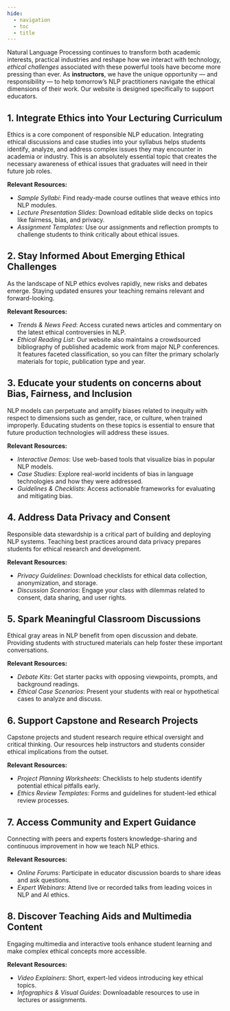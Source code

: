 ```yaml
---
hide:
  - navigation
  - toc
  - title
---
```


Natural Language Processing continues to transform both academic interests, practical industries and reshape how we interact with technology, *ethical challenges* associated with these powerful tools have become more pressing than ever. As **instructors**, we have the unique opportunity — and responsibility — to help tomorrow’s NLP practitioners navigate the ethical dimensions of their work. Our website is designed specifically to support educators.

## 1. Integrate Ethics into Your Lecturing Curriculum

Ethics is a core component of responsible NLP education. Integrating ethical discussions and case studies into your syllabus helps students identify, analyze, and address complex issues they may encounter in academia or industry.  This is an absolutely essential topic that creates the necessary awareness of ethical issues that graduates will need in their future job roles. 

**Relevant Resources:**

* *Sample Syllabi*: Find ready-made course outlines that weave ethics into NLP modules.
* *Lecture Presentation Slides*: Download editable slide decks on topics like fairness, bias, and privacy.
* *Assignment Templates*: Use our assignments and reflection prompts to challenge students to think critically about ethical issues.

## 2. Stay Informed About Emerging Ethical Challenges

As the landscape of NLP ethics evolves rapidly, new risks and debates emerge. Staying updated ensures your teaching remains relevant and forward-looking.

**Relevant Resources:**

* *Trends & News Feed*: Access curated news articles and commentary on the latest ethical controversies in NLP.
* *Ethical Reading List*: Our website also maintains a crowdsourced bibliography of published academic work from major NLP conferences.  It features faceted classification, so you can filter the primary scholarly materials for topic, publication type and year.  

## 3. Educate your students on concerns about Bias, Fairness, and Inclusion

NLP models can perpetuate and amplify biases related to inequity with respect to dimensions such as gender, race, or culture, when trained improperly. Educating students on these topics is essential to ensure that future production technologies will address these issues.

**Relevant Resources:**

* *Interactive Demos*: Use web-based tools that visualize bias in popular NLP models.
* *Case Studies*: Explore real-world incidents of bias in language technologies and how they were addressed.
* *Guidelines & Checklists*: Access actionable frameworks for evaluating and mitigating bias.

## 4. Address Data Privacy and Consent

Responsible data stewardship is a critical part of building and deploying NLP systems. Teaching best practices around data privacy prepares students for ethical research and development.

**Relevant Resources:**

* *Privacy Guidelines*: Download checklists for ethical data collection, anonymization, and storage.
* *Discussion Scenarios*: Engage your class with dilemmas related to consent, data sharing, and user rights.

## 5. Spark Meaningful Classroom Discussions

Ethical gray areas in NLP benefit from open discussion and debate. Providing students with structured materials can help foster these important conversations.

**Relevant Resources:**

* *Debate Kits*: Get starter packs with opposing viewpoints, prompts, and background readings.
* *Ethical Case Scenarios*: Present your students with real or hypothetical cases to analyze and discuss.

## 6. Support Capstone and Research Projects

Capstone projects and student research require ethical oversight and critical thinking. Our resources help instructors and students consider ethical implications from the outset.

**Relevant Resources:**

* *Project Planning Worksheets*: Checklists to help students identify potential ethical pitfalls early.
* *Ethics Review Templates*: Forms and guidelines for student-led ethical review processes.

## 7. Access Community and Expert Guidance

Connecting with peers and experts fosters knowledge-sharing and continuous improvement in how we teach NLP ethics.

**Relevant Resources:**

* *Online Forums*: Participate in educator discussion boards to share ideas and ask questions.
* *Expert Webinars*: Attend live or recorded talks from leading voices in NLP and AI ethics.

## 8. Discover Teaching Aids and Multimedia Content

Engaging multimedia and interactive tools enhance student learning and make complex ethical concepts more accessible.

**Relevant Resources:**

* *Video Explainers*: Short, expert-led videos introducing key ethical topics.
* *Infographics & Visual Guides*: Downloadable resources to use in lectures or assignments.

